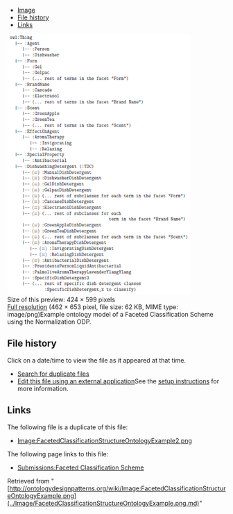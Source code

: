 * [Image](../Image/FacetedClassificationStructureOntologyExample.png.md#file)
* [File history](../Image/FacetedClassificationStructureOntologyExample.png.md#filehistory)
* [Links](../Image/FacetedClassificationStructureOntologyExample.png.md#filelinks)

[![Image:FacetedClassificationStructureOntologyExample.png](../images/thumb/0/03/FacetedClassificationStructureOntologyExample.png/424px-FacetedClassificationStructureOntologyExample.png)](../../images/0/03/FacetedClassificationStructureOntologyExample.png)  
Size of this preview: 424 × 599 pixels  
[Full resolution](../../images/0/03/FacetedClassificationStructureOntologyExample.png)‎ (462 × 653 pixel, file size: 62 KB, MIME type: image/png)Example ontology model of a Faceted Classification Scheme using the Normalization ODP.




## File history

Click on a date/time to view the file as it appeared at that time.



  
* [Search for duplicate files](http://ontologydesignpatterns.org/wiki/Special:FileDuplicateSearch/FacetedClassificationStructureOntologyExample.png "Special:FileDuplicateSearch/FacetedClassificationStructureOntologyExample.png")
* [Edit this file using an external application](http://ontologydesignpatterns.org/wiki/index.php?title=Image:FacetedClassificationStructureOntologyExample.png&action=edit&externaledit=true&mode=file "Image:FacetedClassificationStructureOntologyExample.png")See the [setup instructions](http://www.mediawiki.org/wiki/Manual:External_editors "http://www.mediawiki.org/wiki/Manual:External_editors") for more information.

## Links



The following file is a duplicate of this file:


* [Image:FacetedClassificationStructureOntologyExample2.png](../Image/FacetedClassificationStructureOntologyExample2.png.md "Image:FacetedClassificationStructureOntologyExample2.png")


The following page links to this file:


* [Submissions:Faceted Classification Scheme](../Submissions/Faceted_Classification_Scheme.md "Submissions:Faceted Classification Scheme")


Retrieved from "[http://ontologydesignpatterns.org/wiki/Image:FacetedClassificationStructureOntologyExample.png](../Image/FacetedClassificationStructureOntologyExample.png.md)"